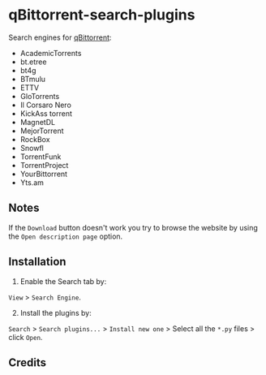 # qBittorrent-search-plugins

Search engines for [qBittorrent](https://www.qbittorrent.org/):

- AcademicTorrents
- bt.etree
- bt4g
- BTmulu
- ETTV
- GloTorrents
- Il Corsaro Nero
- KickAss torrent
- MagnetDL
- MejorTorrent
- RockBox
- Snowfl
- TorrentFunk
- TorrentProject
- YourBittorrent
- Yts.am


## Notes

If the `Download` button doesn't work you try to browse the website by using the `Open description page` option.


## Installation

1. Enable the Search tab by:

`View` > `Search Engine`.

2. Install the plugins by:

`Search` > `Search plugins...` > `Install new one` > Select all the `*.py` files > click `Open`.


## Credits


